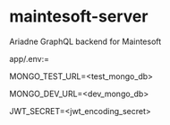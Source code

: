 # maintesoft-server
Ariadne GraphQL backend for Maintesoft

app/.env:=

MONGO_TEST_URL=<test_mongo_db>

MONGO_DEV_URL=<dev_mongo_db>

JWT_SECRET=<jwt_encoding_secret>
